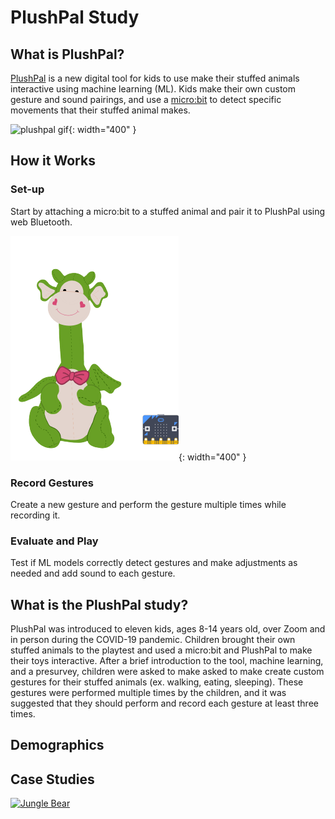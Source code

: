 # PlushPal Study

## What is PlushPal?
[PlushPal](https://ttseng.github.io/plushie/) is a new digital tool for kids to use make their stuffed animals interactive using machine learning (ML). Kids make their own custom gesture and sound pairings, and use a [micro:bit](https://microbit.org) to detect specific movements that their stuffed animal makes. 

![plushpal gif](/img/plushpal-demo.gif){: width="400" }

## How it Works
### Set-up
Start by attaching a micro:bit to a stuffed animal and pair it to PlushPal using web Bluetooth.

![dragon plushie with micro:bit](/img/dragon-microbit-1.png){: width="400" }

### Record Gestures
Create a new gesture and perform the gesture multiple times while recording it.

### Evaluate and Play
Test if ML models correctly detect gestures and make adjustments as needed and add sound to each gesture.

## What is the PlushPal study?
PlushPal was introduced to eleven kids, ages 8-14 years old, over Zoom and in person during the COVID-19 pandemic. Children brought their own stuffed animals to the playtest and used a micro:bit and PlushPal to make their toys interactive. After a brief introduction to the tool, machine learning, and a presurvey, children were asked to make asked to make create custom gestures for their stuffed animals (ex. walking, eating, sleeping). These gestures were performed multiple times by the children, and it was suggested that they should perform and record each gesture at least three times. 

## Demographics

## Case Studies

<html>
<div class='tableauPlaceholder' id='viz1618773624578' style='position: relative'><noscript><a href='#'><img alt='Jungle Bear ' src='https:&#47;&#47;public.tableau.com&#47;static&#47;images&#47;Pl&#47;PlushPal-workshops&#47;JungleBear&#47;1_rss.png' style='border: none' /></a></noscript><object class='tableauViz'  style='display:none;'><param name='host_url' value='https%3A%2F%2Fpublic.tableau.com%2F' /> <param name='embed_code_version' value='3' /> <param name='site_root' value='' /><param name='name' value='PlushPal-workshops&#47;JungleBear' /><param name='tabs' value='no' /><param name='toolbar' value='yes' /><param name='static_image' value='https:&#47;&#47;public.tableau.com&#47;static&#47;images&#47;Pl&#47;PlushPal-workshops&#47;JungleBear&#47;1.png' /> <param name='animate_transition' value='yes' /><param name='display_static_image' value='yes' /><param name='display_spinner' value='yes' /><param name='display_overlay' value='yes' /><param name='display_count' value='yes' /><param name='language' value='en' /></object></div>                
<script type='text/javascript'>                    
  var divElement = document.getElementById('viz1618773624578');                    
  var vizElement = divElement.getElementsByTagName('object')[0];                    
  if ( divElement.offsetWidth > 800 ) {
    vizElement.style.width='1000px';
    vizElement.style.height='827px';
  } 
  else if ( divElement.offsetWidth > 500 ) { 
    vizElement.style.width='1000px';
    vizElement.style.height='827px';
  } else {
    vizElement.style.width='100%';
    vizElement.style.height='1127px';
  }                     
  var scriptElement = document.createElement('script');                    
  scriptElement.src = 'https://public.tableau.com/javascripts/api/viz_v1.js';                    
  vizElement.parentNode.insertBefore(scriptElement, vizElement);                
</script>
</html>
